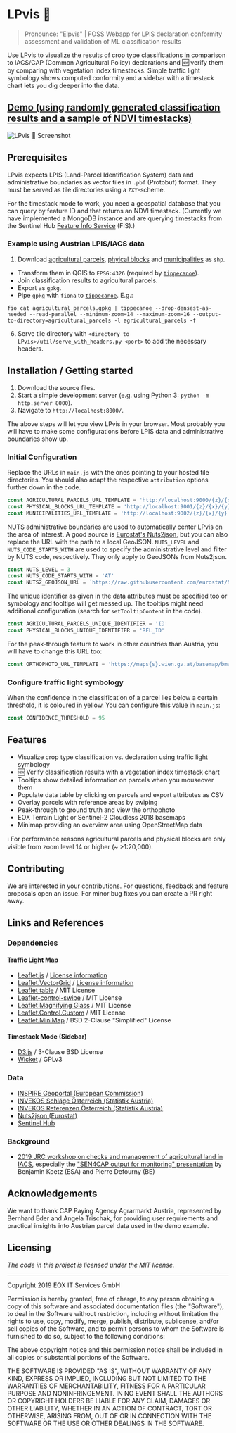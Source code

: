 # LPvis 🕺
> Pronounce: "Elpvis" | FOSS Webapp for LPIS declaration conformity assessment and validation of ML classification results

Use LPvis to visualize the results of crop type classifications in comparison to IACS/CAP (Common Agricultural Policy) declarations and 🆕 verify them by comparing with vegetation index timestacks. Simple traffic light symbology shows computed conformity and a sidebar with a timestack chart lets you dig deeper into the data.

## [Demo (using randomly generated classification results and a sample of NDVI timestacks)](http://lpvis-demo.s3-website.eu-central-1.amazonaws.com/)

![LPvis 🕺 Screenshot](media/Screenshot_LPvis_🕺.png)

## Prerequisites

LPvis expects LPIS (Land-Parcel Identification System) data and administrative boundaries as vector tiles in `.pbf` (Protobuf) format. They must be served as tile directories using a `ZXY`-scheme.  

For the timestack mode to work, you need a geospatial database that you can query by feature ID and that returns an NDVI timestack. (Currently we have implemented a MongoDB instance and are querying timestacks from the Sentinel Hub [Feature Info Service](https://www.sentinel-hub.com/develop/documentation/api/fis-request) (FIS).)

### Example using Austrian LPIS/IACS data

1. Download [agricultural parcels](https://www.data.gv.at/katalog/dataset/e21a731f-9e08-4dd3-b9e5-cd460438a5d9), [phyical blocks](https://www.data.gv.at/katalog/dataset/b9cab416-896b-408a-8665-9f4ac30f79db) and [municipalities](https://www.data.gv.at/katalog/dataset/566c99be-b436-365e-af4f-27be6c536358) as `shp`.
- Transform them in QGIS to `EPSG:4326` (required by [`tippecanoe`](https://github.com/mapbox/tippecanoe)).
- Join classification results to agricultural parcels.
- Export as `gpkg`.
- Pipe `gpkg` with `fiona` to [`tippecanoe`](https://github.com/mapbox/tippecanoe). E.g.:
```shell
fio cat agricultural_parcels.gpkg | tippecanoe --drop-densest-as-needed --read-parallel --minimum-zoom=14 --maximum-zoom=16 --output-to-directory=agricultural_parcels -l agricultural_parcels -f
```
6. Serve tile directory with `<directory to LPvis>/util/serve_with_headers.py <port>` to add the necessary headers.

## Installation / Getting started

1. Download the source files.
2. Start a simple development server (e.g. using Python 3: `python -m http.server 8000`).
3. Navigate to `http://localhost:8000/`.

The above steps will let you view LPvis in your browser. Most probably you will have to make some configurations before LPIS data and administrative boundaries show up.

### Initial Configuration

Replace the URLs in `main.js` with the ones pointing to your hosted tile directories. You should also adapt the respective `attribution` options further down in the code.

```javascript
const AGRICULTURAL_PARCELS_URL_TEMPLATE = 'http://localhost:9000/{z}/{x}/{y}.pbf'
const PHYSICAL_BLOCKS_URL_TEMPLATE = 'http://localhost:9001/{z}/{x}/{y}.pbf'
const MUNICIPALITIES_URL_TEMPLATE = 'http://localhost:9002/{z}/{x}/{y}.pbf'
```

NUTS administrative boundaries are used to automatically center LPvis on the area of interest. A good source is [Eurostat's Nuts2json](https://github.com/eurostat/Nuts2json), but you can also replace the URL with the path to a local GeoJSON. `NUTS_LEVEL` and `NUTS_CODE_STARTS_WITH` are used to specify the administrative level and filter by NUTS code, respectively. They only apply to GeoJSONs from Nuts2json.

```javascript
const NUTS_LEVEL = 3
const NUTS_CODE_STARTS_WITH = 'AT'
const NUTS2_GEOJSON_URL = `https://raw.githubusercontent.com/eurostat/Nuts2json/gh-pages/2016/4258/10M/nutsrg_${NUTS_LEVEL}.json`
```

The unique identifier as given in the data attributes must be specified too or symbology and tooltips will get messed up. The tooltips might need additional configuration (search for `setTooltipContent` in the code).

```javascript
const AGRICULTURAL_PARCELS_UNIQUE_IDENTIFIER = 'ID'
const PHYSICAL_BLOCKS_UNIQUE_IDENTIFIER = 'RFL_ID'
```

For the peak-through feature to work in other countries than Austria, you will have to change this URL too:

```javascript
const ORTHOPHOTO_URL_TEMPLATE = 'https://maps{s}.wien.gv.at/basemap/bmaporthofoto30cm/normal/google3857/{z}/{y}/{x}.jpeg'
```
### Configure traffic light symbology

When the confidence in the classification of a parcel lies below a certain threshold, it is coloured in yellow. You can configure this value in `main.js`:

```javascript
const CONFIDENCE_THRESHOLD = 95
```


## Features

* Visualize crop type classification vs. declaration using traffic light symbology
* 🆕 Verify classification results with a vegetation index timestack chart
* Tooltips show detailed information on parcels when you mouseover them
* Populate data table by clicking on parcels and export attributes as CSV
* Overlay parcels with reference areas by swiping
* Peak-through to ground truth and view the orthophoto
* EOX Terrain Light or Sentinel-2 Cloudless 2018 basemaps
* Minimap providing an overview area using OpenStreetMap data

ℹ️ For performance reasons agricultural parcels and physical blocks are only visible from zoom level 14 or higher (~ >1:20,000).


## Contributing

We are interested in your contributions. For questions, feedback and feature proposals open an issue. For minor bug fixes you can create a PR right away.


## Links and References

### Dependencies

#### Traffic Light Map
- [Leaflet.js](https://leafletjs.com/) / [License information](https://github.com/Leaflet/Leaflet/blob/master/LICENSE)
- [Leaflet.VectorGrid](https://github.com/Leaflet/Leaflet.VectorGrid) / [License information](https://github.com/Leaflet/Leaflet.VectorGrid#legalese)
- [Leaflet table](https://github.com/diogok/leaflet.table) / MIT License
- [Leaflet-control-swipe](https://github.com/frogcat/leaflet-control-swipe) / MIT License
- [Leaflet Magnifying Glass](https://github.com/bbecquet/Leaflet.MagnifyingGlass) / MIT License
- [Leaflet.Control.Custom](https://github.com/yigityuce/Leaflet.Control.Custom) / MIT License
- [Leaflet.MiniMap](https://github.com/Norkart/Leaflet-MiniMap) / BSD 2-Clause "Simplified" License

#### Timestack Mode (Sidebar)
- [D3.js](https://d3js.org/) / 3-Clause BSD License
- [Wicket](http://arthur-e.github.io/Wicket/) / GPLv3

### Data
- [INSPIRE Geoportal (European Commission)](https://inspire-geoportal.ec.europa.eu/)
- [INVEKOS Schläge Österreich (Statistik Austria)](https://www.data.gv.at/katalog/dataset/e21a731f-9e08-4dd3-b9e5-cd460438a5d9)
- [INVEKOS Referenzen Österreich (Statistik Austria)](https://www.data.gv.at/katalog/dataset/b9cab416-896b-408a-8665-9f4ac30f79db)
- [Nuts2json (Eurostat)](https://github.com/eurostat/Nuts2json)
- [Sentinel Hub](https://www.sentinel-hub.com/develop/documentation/api/fis-request)

### Background
- [2019 JRC workshop on checks and management of agricultural land in IACS](https://ec.europa.eu/jrc/en/event/workshop/iacs-workshop-2019), especially the ["SEN4CAP output for monitoring" presentation](https://ec.europa.eu/jrc/sites/jrcsh/files/14-sen4cap.pdf) by Benjamin Koetz (ESA) and Pierre Defourny (BE)


## Acknowledgements
We want to thank CAP Paying Agency Agrarmarkt Austria, represented by Bernhard Eder and Angela Trischak, for providing user requirements and practical insights into Austrian parcel data used in the demo example.

## Licensing

_The code in this project is licensed under the MIT license._

___

Copyright 2019 EOX IT Services GmbH

Permission is hereby granted, free of charge, to any person obtaining a copy of this software and associated documentation files (the "Software"), to deal in the Software without restriction, including without limitation the rights to use, copy, modify, merge, publish, distribute, sublicense, and/or sell copies of the Software, and to permit persons to whom the Software is furnished to do so, subject to the following conditions:

The above copyright notice and this permission notice shall be included in all copies or substantial portions of the Software.

THE SOFTWARE IS PROVIDED "AS IS", WITHOUT WARRANTY OF ANY KIND, EXPRESS OR IMPLIED, INCLUDING BUT NOT LIMITED TO THE WARRANTIES OF MERCHANTABILITY, FITNESS FOR A PARTICULAR PURPOSE AND NONINFRINGEMENT. IN NO EVENT SHALL THE AUTHORS OR COPYRIGHT HOLDERS BE LIABLE FOR ANY CLAIM, DAMAGES OR OTHER LIABILITY, WHETHER IN AN ACTION OF CONTRACT, TORT OR OTHERWISE, ARISING FROM, OUT OF OR IN CONNECTION WITH THE SOFTWARE OR THE USE OR OTHER DEALINGS IN THE SOFTWARE.
